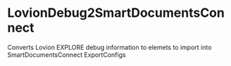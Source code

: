 # LovionDebug2SmartDocumentsConnect
Converts Lovion EXPLORE debug information to elemets to import into SmartDocumentsConnect ExportConfigs
